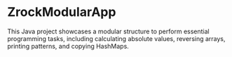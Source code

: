 # ZrockModularApp
This Java project showcases a modular structure to perform essential programming tasks, including calculating absolute values, reversing arrays, printing patterns, and copying HashMaps.
